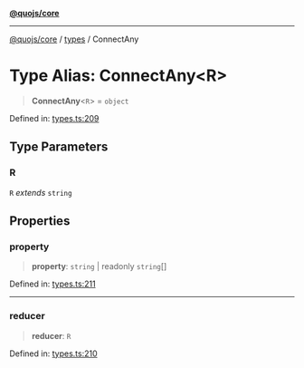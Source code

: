 [**@quojs/core**](../../README.md)

***

[@quojs/core](../../README.md) / [types](../README.md) / ConnectAny

# Type Alias: ConnectAny\<R\>

> **ConnectAny**\<`R`\> = `object`

Defined in: [types.ts:209](https://github.com/quojs/quojs/blob/bb0aab212261db76d8cdd24be568e1eb39570c11/packages/core/src/types.ts#L209)

## Type Parameters

### R

`R` *extends* `string`

## Properties

### property

> **property**: `string` \| readonly `string`[]

Defined in: [types.ts:211](https://github.com/quojs/quojs/blob/bb0aab212261db76d8cdd24be568e1eb39570c11/packages/core/src/types.ts#L211)

***

### reducer

> **reducer**: `R`

Defined in: [types.ts:210](https://github.com/quojs/quojs/blob/bb0aab212261db76d8cdd24be568e1eb39570c11/packages/core/src/types.ts#L210)
